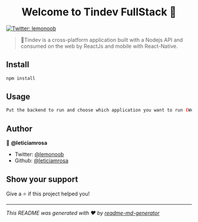 <h1 align="center">Welcome to Tindev FullStack 🚀</h1>
<p>
  <a href="https://twitter.com/lemonoob">
    <img alt="Twitter: lemonoob" src="https://img.shields.io/twitter/follow/lemonoob.svg?style=social" target="_blank" />
  </a>
</p>

> 🚀Tindev is a cross-platform application built with a Nodejs API and consumed on the web by ReactJs and mobile with React-Native.

## Install

```sh
npm install
```

## Usage

```sh
Put the backend to run and choose which application you want to run (Web or Mobile)
```

## Author

👤 **@leticiamrosa**

- Twitter: [@lemonoob](https://twitter.com/lemonoob)
- Github: [@leticiamrosa](https://github.com/leticiamrosa)

## Show your support

Give a ⭐️ if this project helped you!

---

_This README was generated with ❤️ by [readme-md-generator](https://github.com/kefranabg/readme-md-generator)_
